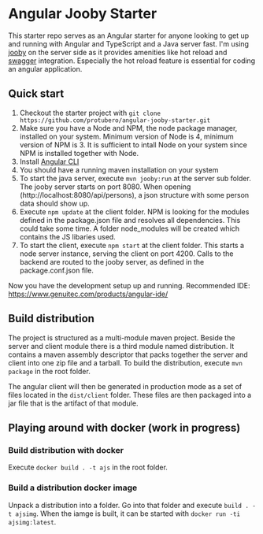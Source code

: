# Angular Jooby Starter

This starter repo serves as an Angular starter for anyone looking to get up and running with Angular and TypeScript and a Java server fast. 
I'm using [jooby](https://github.com/jooby-project/jooby) on the server side as it provides amenities like hot reload and [swagger](https://swagger.io/) integration. Especially the hot reload feature is essential for coding an angular application.

## Quick start

1. Checkout the starter project with `git clone https://github.com/protubero/angular-jooby-starter.git`
1. Make sure you have a Node and NPM, the node package manager, installed on your system. Minimum version of Node is 4, minimum version of NPM is 3. It is sufficient to intall Node on your system since NPM is installed together with Node.   
1. Install [Angular CLI](https://github.com/angular/angular-cli)
1. You should have a running maven installation on your system
1. To start the java server, execute `mvn jooby:run` at the server sub folder. The jooby server starts on port 8080. When opening (http://localhost:8080/api/persons), a json structure with some person data should show up.  
1. Execute `npm update` at the client folder. NPM is looking for the modules defined in the package.json file and resolves all dependencies. This could take some time. A folder node_modules will be created which contains the JS libaries used.
1. To start the client, execute `npm start` at the client folder. This starts a node server instance, serving the client on port 4200. Calls to the backend are routed to the jooby server, as defined in the package.conf.json file.

Now you have the development setup up and running.
Recommended IDE: https://www.genuitec.com/products/angular-ide/
 

## Build distribution  
 
The project is structured as a multi-module maven project. Beside the server and client module there is a third module named distribution. 
It contains a maven assembly descriptor that packs together the server and client into one zip file and a tarball. To build the distribution, execute `mvn package` in the root folder.

The angular client will then be generated in production mode as a set of files located in the `dist/client` folder. These files are then packaged into a jar file that is the artifact of that module.
	
## Playing around with docker (work in progress)

### Build distribution with docker

Execute `docker build . -t ajs` in the root folder.

### Build a distribution docker image

Unpack a distribution into a folder. Go into that folder and execute `build . -t ajsimg`. When the iamge is built, it can be started with `docker run -ti ajsimg:latest`.





	
